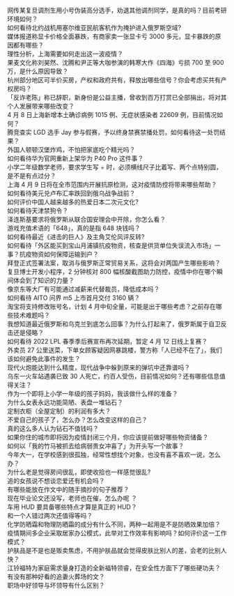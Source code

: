 网传某复旦调剂生用小号伪装高分选手，劝退其他调剂同学，是真的吗？目前考研环境如何？  
如何看待北约战机用塞尔维亚民航客机作为掩护进入俄罗斯空域?  
媒体报道称显卡价格全面暴跌，有商家卖一张显卡亏 3000 多元，显卡暴跌的原因都有哪些？  
理性分析，上海需要如何走出这一波疫情？  
果麦文化称刘昊然、沈腾和尹正等大咖参演的韩寒大作《四海》亏损 700 至 900 万，是什么原因导致？  
杭州部分地区可半价买房，产权和政府共有，释放出哪些信号？你会考虑买共有产权房吗？  
「反诈老陈」称已辞职，新身份是公益主播，曾收到百万打赏已全部捐出，将对其个人发展带来哪些改变？  
4 月 8 日上海新增本土确诊病例 1015 例、无症状感染者 22609 例，目前情况如何？  
腾竞查实 LGD 选手 Jay 参与假赛，予以终身禁赛禁播处罚，如何看待这一处罚结果？  
外国人顿顿汉堡炸鸡，不怕把家底吃个精光吗？  
如何看待华为官网重新上架华为 P40 Pro 这件事？  
小学二年级数学老师，要求学生写 ÷ 时，必须横线尺子比着写、两个点特别圆，是不是有点过分？  
上海 4 月 9 日将在全市范围内开展抗原检测，这对疫情防控将带来哪些帮助？  
如何看待美元兑卢布汇率跌回到俄乌战争战前？  
如何评价中国人越来越多的热爱日本二次元文化?  
如何看待天津禁狗令？  
泽连斯基要求将俄罗斯从联合国安理会中开除，你怎么看？  
游戏充值术语的「648」，真的是指 648 块钱吗？  
如何看待最近《进击的巨人》及主角艾伦风评反转?  
如何看待「外区能买到宝山月浦镇抗疫物资，核查是供货单位失误流入市场」一事？抗疫物资如何保障运输到户？  
拜登正式签署法案，取消与俄罗斯正常贸易关系，这将会对两国产生哪些影响？  
复旦博士开发小程序，2 分钟核对 800 幅核酸截图助力防控，疫情中你在哪个瞬间体会到了知识的力量？  
像京东等大厂有可能通过减薪来代替裁员，降低成本吗？  
如何看待 AITO 问界 m5 上市首月交付 3160 辆？  
淘宝将支持修改账号名，计划 4 月中旬全量，可能是出于哪些考虑？之前存在哪些技术难题吗？  
我想知道最近俄罗斯和乌克兰到底怎么回事？为什么打起来了，俄罗斯属于自卫反击还是侵略？  
如何看待 2022 LPL 春季季后赛宣布再次延期，暂定 4 月 12 日线上复赛？  
外卖员 27 公里送菜，下单女顾客疑因网暴跳楼，警方称「人已经不在了」，我们该如何避免此事件的发生？  
现代火炮能达到什么精度，现代战争中躲到原来的弹坑中还靠谱吗？  
乌东一火车站遇袭已致 30 人死亡，约百人受伤，目前情况如何？还有哪些信息值得关注？  
作为一个即将上小学一年级的孩子妈妈，我该做什么样的准备？  
为什么女表永远功能简陋、表盘一堆钻石？  
定制衣柜（全屋定制）的利润有多大？  
不爱自己的孩子了，怎么办？怎么改变这样的自己？  
真的这么多人认为钻石不值钱吗？  
如果你住的城市即将因为疫情封闭三个月，你应该提前做好哪些物资储备？  
如何以「我的竹马被抓去给病弱贵女冲喜了」为开头写一个故事？  
今年大一，在学校感到很孤独，经常性想找个对象，也没有喜不喜欢一说，怎么办？  
为什么老是觉得房间很乱，即使收拾也一样感觉很乱?  
追的女孩说不想谈恋爱还有机会吗？  
有哪些能放在作文中的随手摘抄的句子推荐？  
现在毕业论文还没写，老师也在催，怎么办呢   ？  
车用 HUD 要具备哪些特点才算是真正的 HUD？  
和一个人错过两次还值得等吗？  
化学防晒霜和物理防晒霜的成分有什么不同，两种一起用是不是防晒效果加倍？  
疫情期间多企业采取居家办公模式，此举对工作效率有影响吗？如何评价这一工作模式？  
护肤品是不是也是贩卖焦虑，不用护肤品就会觉得皮肤比别人的差，会老的比别人快？  
江铃福特为家庭需求量身打造的全新福特领睿，在安全性方面下了哪些硬功夫？  
有没有那种好看的追妻火葬场的文？  
职场中好领导与坏领导有什么区别？  
